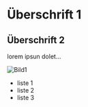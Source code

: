 # Überschrift 1
## Überschrift 2

lorem ipsun dolet...

![Bild1]()






- liste 1
- liste 2
- liste 3
